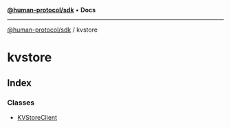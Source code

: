 [**@human-protocol/sdk**](../README.md) • **Docs**

***

[@human-protocol/sdk](../modules.md) / kvstore

# kvstore

## Index

### Classes

- [KVStoreClient](classes/KVStoreClient.md)
